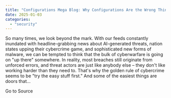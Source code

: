 ```yaml
---
title: "Configurations Mega Blog: Why Configurations Are the Wrong Thing to Get Wrong"
date: 2025-01-03
categories: 
  - "security"
---
```


So many times, we look beyond the mark. With our feeds constantly inundated with headline-grabbing news about AI-generated threats, nation states upping their cybercrime game, and sophisticated new forms of malware, we can be tempted to think that the bulk of cyberwarfare is going on "up there" somewhere. In reality, most breaches still originate from unforced errors, and threat actors are just like anybody else – they don't like working harder than they need to. That's why the golden rule of cybercrime seems to be "try the easy stuff first." And some of the easiest things are doors that...

Go to Source
